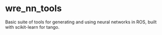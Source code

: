 # wre_nn_tools
Basic suite of tools for generating and using neural networks in ROS, built with scikit-learn for tango.
